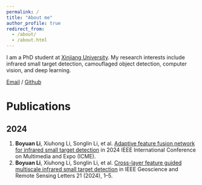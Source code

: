 ```yaml
---
permalink: /
title: "About me"
author_profile: true
redirect_from: 
  - /about/
  - /about.html
---
```


I am a PhD student at [Xinjiang University](https://www.xju.edu.cn/). My research interests include infrared small target detection, camouflaged object detection, computer vision, and deep learning.

[Email](liboyuan@stu.xju.edu.cn) / [Github](https://github.com/liboeryuan)

# Publications

## 2024
1. **Boyuan Li**, Xiuhong Li, Songlin Li, et al. [Adaptive feature fusion network for infrared small target detection](https://ieeexplore.ieee.org/abstract/document/10687776) in 2024 IEEE International Conference on Multimedia and Expo (ICME).
2. **Boyuan Li**, Xiuhong Li, Songlin Li, et al. [Cross-layer feature guided multiscale infrared small target detection](https://ieeexplore.ieee.org/abstract/document/10415029) in IEEE Geoscience and Remote Sensing Letters 21 (2024), 1–5.
